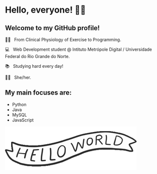 # Hello, everyone! 🤙🏾 

## Welcome to my GitHub profile!

🏊🏾 _&nbsp;_ From Clinical Physiology of Exercise to Programming.
 
💻 _&nbsp;_ Web Development student @ Intituto Metrópole Digital / Universidade Federal do Rio Grande do Norte.
 
📚 _&nbsp;_ Studying hard every day!

💃🏾 _&nbsp;_ She/her.

## My main focuses are:
  - Python
  - Java
  - MySQL
  - JavaScript
  

![Hello world](https://github.com/heloisaldanha/heloisaldanha/blob/master/hello_world.gif)
<!--
**heloisaldanha/heloisaldanha** is a ✨ _special_ ✨ repository because its `README.md` (this file) appears on your GitHub profile.



 🌱 I’m currently learning Python and JavaScript...
- 👯 I’m looking to collaborate on ...
- 🤔 I’m looking for help with ...
- 💬 Ask me about ...
- 📫 How to reach me: ...
- 😄 Pronouns: ...
- ⚡ Fun fact: ...
-->
